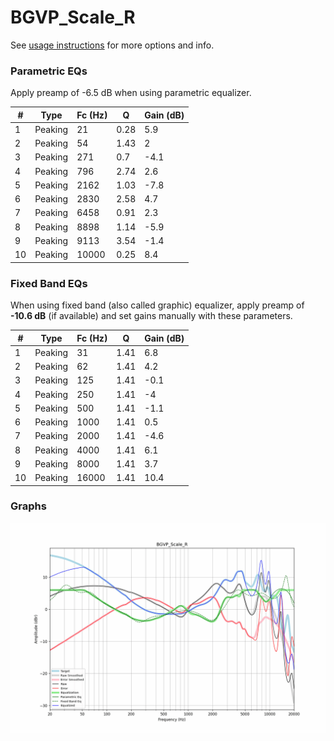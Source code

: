 # BGVP_Scale_R
See [usage instructions](https://github.com/jaakkopasanen/AutoEq#usage) for more options and info.

### Parametric EQs
Apply preamp of -6.5 dB when using parametric equalizer.

|   # | Type    |   Fc (Hz) |    Q |   Gain (dB) |
|-----|---------|-----------|------|-------------|
|   1 | Peaking |        21 | 0.28 |         5.9 |
|   2 | Peaking |        54 | 1.43 |         2   |
|   3 | Peaking |       271 | 0.7  |        -4.1 |
|   4 | Peaking |       796 | 2.74 |         2.6 |
|   5 | Peaking |      2162 | 1.03 |        -7.8 |
|   6 | Peaking |      2830 | 2.58 |         4.7 |
|   7 | Peaking |      6458 | 0.91 |         2.3 |
|   8 | Peaking |      8898 | 1.14 |        -5.9 |
|   9 | Peaking |      9113 | 3.54 |        -1.4 |
|  10 | Peaking |     10000 | 0.25 |         8.4 |

### Fixed Band EQs
When using fixed band (also called graphic) equalizer, apply preamp of **-10.6 dB** (if available) and set gains manually with these parameters.

|   # | Type    |   Fc (Hz) |    Q |   Gain (dB) |
|-----|---------|-----------|------|-------------|
|   1 | Peaking |        31 | 1.41 |         6.8 |
|   2 | Peaking |        62 | 1.41 |         4.2 |
|   3 | Peaking |       125 | 1.41 |        -0.1 |
|   4 | Peaking |       250 | 1.41 |        -4   |
|   5 | Peaking |       500 | 1.41 |        -1.1 |
|   6 | Peaking |      1000 | 1.41 |         0.5 |
|   7 | Peaking |      2000 | 1.41 |        -4.6 |
|   8 | Peaking |      4000 | 1.41 |         6.1 |
|   9 | Peaking |      8000 | 1.41 |         3.7 |
|  10 | Peaking |     16000 | 1.41 |        10.4 |

### Graphs
![](./BGVP_Scale_R.png)
